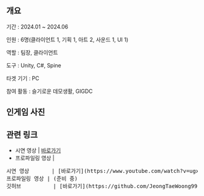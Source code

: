 ## 개요
기간 : 2024.01 ~ 2024.06

인원 : 6명(클라이언트 1, 기획 1, 아트 2, 사운드 1, UI 1)

역할 : 팀장, 클라이언트

도구 : Unity, C#, Spine

타겟 기기 : PC

참여 활동 : 슬기로운 데모생활, GIGDC

## 인게임 사진

## 관련 링크
- 시연 영상      | [바로가기](https://www.youtube.com/watch?v=ugx6h1X3BUs&feature=youtu.be)
- 프로파일링 영상 |

<pre>
시연 영상       | [바로가기](https://www.youtube.com/watch?v=ugx6h1X3BUs)
프로파일링 영상 | (준비 중)
깃허브          | [바로가기](https://github.com/JeongTaeWoong99/프로젝트명)
</pre>
